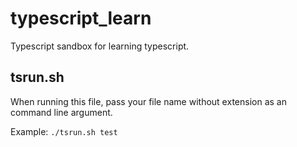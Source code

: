 # typescript_learn
Typescript sandbox for learning typescript.

## tsrun.sh
When running this file, pass your file name without extension as an command line argument.

Example:
`./tsrun.sh test`

